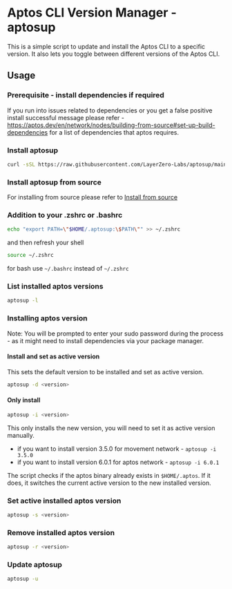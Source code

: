 # Aptos CLI Version Manager - aptosup

This is a simple script to update and install the Aptos CLI to a specific version. It also lets you toggle between different versions of the Aptos CLI.

## Usage

### Prerequisite - install dependencies if required 

If you run into issues related to dependencies or you get a false positive install successful message please refer - <https://aptos.dev/en/network/nodes/building-from-source#set-up-build-dependencies> for a list of dependencies that aptos requires.

### Install aptosup

```bash
curl -sSL https://raw.githubusercontent.com/LayerZero-Labs/aptosup/main/install | bash
```

### Install aptosup from source

For installing from source please refer to [Install from source](install-from-source.md)

### Addition to your .zshrc or .bashrc

```bash
echo "export PATH=\"$HOME/.aptosup:\$PATH\"" >> ~/.zshrc
```

and then refresh your shell

```bash
source ~/.zshrc
```

for bash use `~/.bashrc` instead of `~/.zshrc`

### List installed aptos versions

```bash
aptosup -l
```

### Installing aptos version

Note: You will be prompted to enter your sudo password during the process - as it might need to install dependencies via your package manager.

#### Install and set as active version

This sets the default version to be installed and set as active version.

```bash
aptosup -d <version>
```

#### Only install

```bash
aptosup -i <version>
```

This only installs the new version, you will need to set it as active version manually.

- if you want to install version 3.5.0 for movement network - `aptosup -i 3.5.0`
- if you want to install version 6.0.1 for aptos network - `aptosup -i 6.0.1`

The script checks if the aptos binary already exists in `$HOME/.aptos`. If it does, it switches the current active version to the new installed version.

### Set active installed aptos version

```bash
aptosup -s <version>
```

### Remove installed aptos version

```bash
aptosup -r <version>
```

### Update aptosup

```bash
aptosup -u
```
